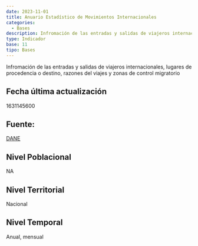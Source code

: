 ```yaml
---
date: 2023-11-01
title: Anuario Estadístico de Movimientos Internacionales
categories:
  - Bases
description: Infromación de las entradas y salidas de viajeros internacionales lugares de procedencia o destino razones del viajes y zonas de control migratorio
type: Indicador
base: 11
tipo: Bases
--- 
```


Infromación de las entradas y salidas de viajeros internacionales, lugares de procedencia o destino, razones del viajes y zonas de control migratorio

## Fecha última actualización
1631145600

## Fuente:
[DANE](https://www.dane.gov.co/index.php/estadisticas-por-tema/demografia-y-poblacion/movilidad-y-migracion/anuarios-estadisticos-de-movimientos-internacionales)

## Nivel Poblacional
 NA

## Nivel Territorial
Nacional

## Nivel Temporal
Anual, mensual